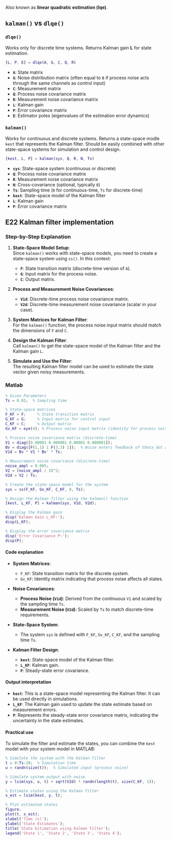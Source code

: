 Also known as $\textbf{linear quadratic estimation (lqe)}$.
## $\texttt{kalman()}$ vs $\texttt{dlqe()}$
### $\texttt{dlqe()}$
Works only for discrete time systems. Returns Kalman gain **L** for state estimation.
```matlab
[L, P, E] = dlqe(A, G, C, Q, R)
```
- **`A`**: State matrix
- **`G`**: Noise distribution matrix (often equal to `B` if process noise acts through the same channels as control input)
- **`C`**: Measurement matrix
- **`Q`**: Process noise covariance matrix
- **`R`**: Measurement noise covariance matrix
- **`L`**: Kalman gain
- **`P`**: Error covariance matrix
- **`E`**: Estimator poles (eigenvalues of the estimation error dynamics)
### $\texttt{kalman()}$
Works for continuous and discrete systems. Returns a state-space modle $\texttt{kest}$ that represents the Kalman filter. Should be easily combined with other state-space systems for simulation and control design.
```matlab
[kest, L, P] = kalman(sys, Q, R, N, Ts)
```
- **`sys`**: State-space system (continuous or discrete)
- **`Q`**: Process noise covariance matrix
- **`R`**: Measurement noise covariance matrix
- **`N`**: Cross-covariance (optional, typically `0`)
- **`Ts`**: Sampling time (`0` for continuous-time, `Ts` for discrete-time)
- **`kest`**: State-space model of the Kalman filter
- **`L`**: Kalman gain
- **`P`**: Error covariance matrix
## E22 Kalman filter implementation
### Step-by-Step Explanation

1. **State-Space Model Setup**:  
    Since `kalman()` works with state-space models, you need to create a state-space system using `ss()`. In this context:
    - **`F`**: State transition matrix (discrete-time version of `A`).
    - **`G`**: Input matrix for the process noise.
    - **`C`**: Output matrix.
    
1. **Process and Measurement Noise Covariances**:
    - **`V1d`**: Discrete-time process noise covariance matrix.
    - **`V2d`**: Discrete-time measurement noise covariance (scalar in your case).
    
2. **System Matrices for Kalman Filter**:  
    For the `kalman()` function, the process noise input matrix should match the dimensions of `F` and `C`.
    
1. **Design the Kalman Filter**:  
    Call `kalman()` to get the state-space model of the Kalman filter and the Kalman gain `L`.
    
1. **Simulate and Use the Filter**:  
    The resulting Kalman filter model can be used to estimate the state vector given noisy measurements.
### Matlab
```matlab
% Given Parameters
Ts = 0.01;  % Sampling time

% State-space matrices
F_KF = F;     % State transition matrix
G_KF = G;     % Input matrix for control input
C_KF = C;     % Output matrix
Gv_KF = eye(4); % Process noise input matrix (identity for process noise)

% Process noise covariance matrix (discrete-time)
V1 = diag([0.00001 0.000001 0.00001 0.000001]);
Bv = diag([F(1,1) 1 F(3,3) 1]);  % Noise enters feedback of theta_dot and x_dot
V1d = Bv * V1 * Bv' * Ts;

% Measurement noise covariance (discrete-time)
noise_ampl = 0.005;
V2 = (noise_ampl / 3)^2;
V2d = V2 / Ts;

% Create the state-space model for the system
sys = ss(F_KF, Gv_KF, C_KF, 0, Ts);

% Design the Kalman filter using the kalman() function
[kest, L_KF, P] = kalman(sys, V1d, V2d);

% Display the Kalman gain
disp('Kalman Gain L_KF:');
disp(L_KF);

% Display the error covariance matrix
disp('Error Covariance P:');
disp(P);
```
#### Code explanation
- **System Matrices**:
    
    - `F_KF`: State transition matrix for the discrete system.
    - `Gv_KF`: Identity matrix indicating that process noise affects all states.
- **Noise Covariances**:
    
    - **Process Noise (`V1d`)**: Derived from the continuous `V1` and scaled by the sampling time `Ts`.
    - **Measurement Noise (`V2d`)**: Scaled by `Ts` to match discrete-time requirements.
- **State-Space System**:
    
    - The system `sys` is defined with `F_KF`, `Gv_KF`, `C_KF`, and the sampling time `Ts`.
- **Kalman Filter Design**:
    
    - **`kest`**: State-space model of the Kalman filter.
    - **`L_KF`**: Kalman gain.
    - **`P`**: Steady-state error covariance.
#### Output interpretation
- **`kest`**: This is a state-space model representing the Kalman filter. It can be used directly in simulations.
- **`L_KF`**: The Kalman gain used to update the state estimate based on measurement errors.
- **`P`**: Represents the steady-state error covariance matrix, indicating the uncertainty in the state estimates.
#### Practical use
To simulate the filter and estimate the states, you can combine the `kest` model with your system model in MATLAB:
```matlab
% Simulate the system with the Kalman filter
t = 0:Ts:10;  % Simulation time
u = randn(size(t));  % Simulated input (process noise)

% Simulate system output with noise
y = lsim(sys, u, t) + sqrt(V2d) * randn(length(t), size(C_KF, 1));

% Estimate states using the Kalman filter
x_est = lsim(kest, y, t);

% Plot estimated states
figure;
plot(t, x_est);
xlabel('Time (s)');
ylabel('State Estimates');
title('State Estimation using Kalman Filter');
legend('State 1', 'State 2', 'State 3', 'State 4');

```